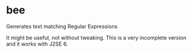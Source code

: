 bee
===

Generates text matching Regular Expressions

It might be useful, not without tweaking.
This is a very incomplete version and it works with J2SE 6.
